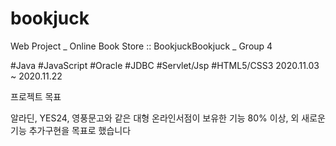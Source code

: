 # bookjuck
Web Project _ Online Book Store :: BookjuckBookjuck _ Group 4

#Java  #JavaScript  #Oracle  #JDBC  #Servlet/Jsp  #HTML5/CSS3
2020.11.03 ~ 2020.11.22

프로젝트 목표

알라딘, YES24, 영풍문고와 같은 대형 온라인서점이 보유한 기능 80% 이상, 외 새로운 기능 추가구현을 목표로 했습니다


